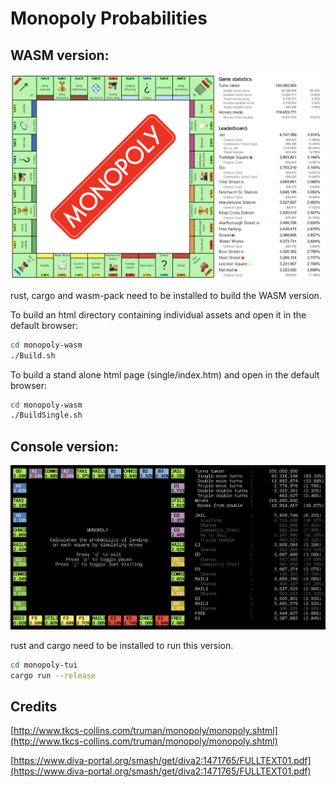 # Monopoly Probabilities #

## WASM version: ##

![WASM version](./screenshots/Screenshot-wasm.png)

rust, cargo and wasm-pack need to be installed to build the WASM version.

To build an html directory containing individual assets and open it in the default browser:
```bash
cd monopoly-wasm
./Build.sh
```

To build a stand alone html page (single/index.htm) and open in the default browser:
```bash
cd monopoly-wasm
./BuildSingle.sh
```

## Console version: ##

![Console version](./screenshots/Screenshot-tui.png)

rust and cargo need to be installed to run this version.

```bash
cd monopoly-tui
cargo run --release
```

## Credits ##

[http://www.tkcs-collins.com/truman/monopoly/monopoly.shtml](http://www.tkcs-collins.com/truman/monopoly/monopoly.shtml)

[https://www.diva-portal.org/smash/get/diva2:1471765/FULLTEXT01.pdf](https://www.diva-portal.org/smash/get/diva2:1471765/FULLTEXT01.pdf)
